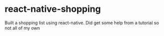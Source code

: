 # react-native-shopping

Built a shopping list using react-native. Did get some help from a tutorial so not all of my own 
